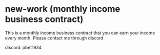 # new-work (monthly income business contract)
This is a monthly income business contract that you can earn your income every month.
Please contact me through discord
             
discord: pbet1934
